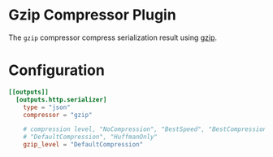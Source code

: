 # Gzip Compressor Plugin

The `gzip` compressor compress serialization result using [gzip](https://pkg.go.dev/compress/gzip).

# Configuration
```toml
[[outputs]]
  [outputs.http.serializer]
    type = "json"
    compressor = "gzip"

    # compression level, "NoCompression", "BestSpeed", "BestCompression",
    # "DefaultCompression", "HuffmanOnly"
    gzip_level = "DefaultCompression"
```
